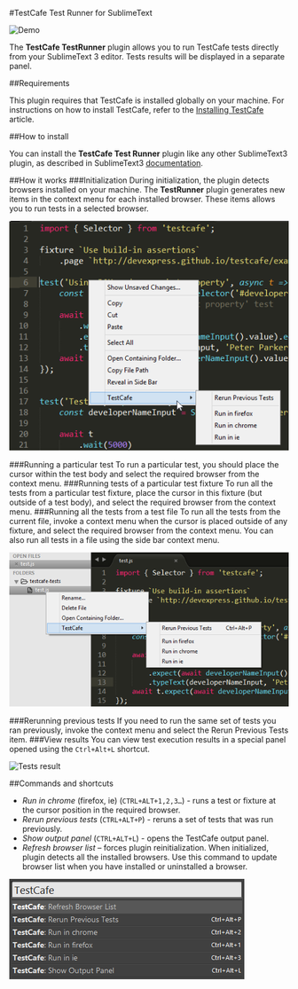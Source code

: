 #TestCafe Test Runner for SublimeText

![Demo](./images/demo.gif)

The **TestCafe TestRunner** plugin allows you to run TestCafe tests directly from your SublimeText 3 editor. Tests results will be displayed in a separate panel.

##Requirements

This plugin requires that TestCafe is installed globally on your machine. For instructions on how to install TestCafe, refer to the [Installing TestCafe](https://devexpress.github.io/testcafe/documentation/getting-started/#installing-testcafe) article. 

##How to install

You can install the **TestCafe Test Runner** plugin like any other SublimeText3 plugin, as described in SublimeText3 [documentation](https://www.sublimetext.com/docs/3/packages.html).

##How it works
###Initialization
During initialization, the plugin detects browsers installed on your machine. The **TestRunner** plugin generates new items in the context menu for each installed browser. These items allows you to run tests in a selected browser.

![Editor context menu](./images/context-menu.png)

###Running a particular test
To run a particular test, you should place the cursor within the test body and select the required browser from the context menu. 
###Running tests of a particular test fixture
To run all the tests from a particular test fixture, place the cursor in this fixture (but outside of a test body), and select the required browser from the context menu.
###Running all the tests from a test file
To run all the tests from the current file, invoke a context menu when the cursor is placed outside of any fixture, and select the required browser from the context menu.
You can also run all tests in a file using the side bar context menu.

![Side bar context menu](./images/side-bar-menu.png)

###Rerunning previous tests
If you need to run the same set of tests you ran previously, invoke the context menu and select the Rerun Previous Tests item.
###View results
You can view test execution results in a special panel opened using the `Ctrl+Alt+L` shortcut.

![Tests result](./images/report.png)

##Commands and shortcuts

* *Run in chrome* (firefox, ie) (`CTRL+ALT+1,2,3…`) - runs a test or fixture at the cursor position in the required browser. 
* *Rerun previous tests* (`CTRL+ALT+P`) - reruns a set of tests that was run previously.
* *Show output panel* (`CTRL+ALT+L`) - opens the TestCafe output panel.
* *Refresh browser list* – forces plugin reinitialization. When initialized, plugin detects all the installed browsers. Use this command to update browser list when you have installed or uninstalled a browser.

![Commands](./images/commands.png)

